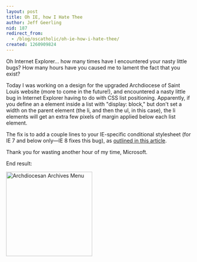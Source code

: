 ```yaml
---
layout: post
title: Oh IE, how I Hate Thee
author: Jeff Geerling
nid: 187
redirect_from:
  - /blog/oscatholic/oh-ie-how-i-hate-thee/
created: 1260909824
---
```

<p>
	Oh Internet Explorer... how many times have I encountered your nasty little bugs? How many hours have you caused me to lament the fact that you exist?</p>
<p>
	Today I was working on a design for the upgraded Archdiocese of Saint Louis website (more to come in the future!), and encountered a nasty little bug in Internet Explorer having to do with CSS list positioning. Apparently, if you define an a element inside a list with &quot;display: block,&quot; but don&#39;t set a width on the parent element (the li, and then the ul, in this case), the li elements will get an extra few pixels of margin applied below each list element.</p>
<p>
	The fix is to add a couple lines to your IE-specific conditional stylesheet (for IE 7 and below only&mdash;IE 8 fixes this bug), as <a href="http://www.456bereastreet.com/archive/200610/closing_the_gap_between_list_items_in_ie/">outlined in this article</a>.</p>
<p>
	Thank you for wasting another hour of my time, Microsoft.</p>
<p>
	End result:</p>
<p class="rtecenter">
	<img alt="Archdiocesan Archives Menu" height="229" src="/sites/opensourcecatholic.com/files/user-uploads/oscatholic/archives-menu-archstl.png" width="234" /></p>

